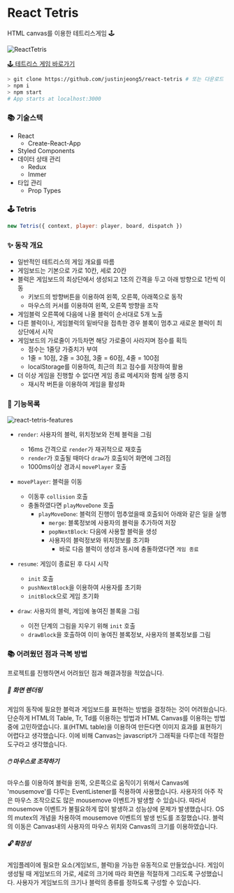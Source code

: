# React Tetris 

HTML canvas를 이용한 테트리스게임 🕹️

![ReactTetris](https://user-images.githubusercontent.com/44011462/112267654-23a84200-8cb9-11eb-84bf-0fd6a9fa326c.gif)

<a href="https://kyunghajeong-tetris.herokuapp.com/" target="_blank">🕹️ 테트리스 게임 바로가기</a>

```bash
> git clone https://github.com/justinjeong5/react-tetris # 또는 다운로드
> npm i
> npm start
# App starts at localhost:3000
```

### 📚 기술스택
- React
  - Create-React-App
- Styled Components
- 데이터 상태 관리
  - Redux
  - Immer
- 타입 관리
  - Prop Types

### 🕹️ Tetris

```javascript
new Tetris({ context, player: player, board, dispatch })
```

### ✨ 동작 개요
- 일반적인 테트리스의 게임 개요를 따름
- 게임보드는 기본으로 가로 10칸, 세로 20칸
- 블럭은 게임보드의 최상단에서 생성되고 1초의 간격을 두고 아래 방향으로 1칸씩 이동
  - 키보드의 방향버튼을 이용하여 왼쪽, 오른쪽, 아래쪽으로 동작
  - 마우스의 커서를 이용하여 왼쪽, 오른쪽 방향을 조작
- 게임블럭 오른쪽에 다음에 나올 블럭이 순서대로 5개 노출
- 다른 블럭이나, 게임블럭의 밑바닥을 접촉한 경우 블록이 멈추고 새로운 블럭이 최상단에서 시작
- 게임보드의 가로줄이 가득차면 해당 가로줄이 사라지며 점수를 획득
  - 점수는 1줄당 가중치가 부여
  - 1줄 = 10점, 2줄 = 30점, 3줄 = 60점, 4줄 = 100점
  - localStorage를 이용하여, 최근의 최고 점수를 저장하여 활용
- 더 이상 게임을 진행할 수 없다면 게임 종료 메세지와 함께 실행 중지
  - 재시작 버튼을 이용하여 게임을 활성화

### 🧰 기능목록
![react-tetris-features](https://user-images.githubusercontent.com/44011462/112276552-3a07cb00-8cc4-11eb-9b49-e9d4f2379721.png)

- `render`: 사용자의 블럭, 위치정보와 전체 블럭을 그림
  - 16ms 간격으로 `render`가 재귀적으로 재호출
  - `render`가 호출될 때마다 `draw`가 호출되어 화면에 그려짐
  - 1000ms이상 경과시 `movePlayer` 호출

- `movePlayer`: 블럭을 이동
  - 이동후 `collision` 호출
  - 충돌하였다면 `playMoveDone` 호출
    - `playMoveDone`: 블럭의 진행이 멈추었을때 호출되어 아래와 같은 일을 실행
      - `merge`: 블록정보에 사용자의 블럭을 추가하여 저장
      - `popNextBlock`: 다음에 사용할 블럭을 생성
      - 사용자의 블럭정보와 위치정보를 초기화
        - 바로 다음 블럭이 생성과 동시에 충돌하였다면 `게임 종료`  

- `resume`: 게임이 종료된 후 다시 시작
  - `init` 호출
  - `pushNextBlock`을 이용하여 사용자를 초기화
  - `initBlock`으로 게임 초기화

- `draw`: 사용자의 블럭, 게임에 놓여진 블록을 그림
  - 이전 단계의 그림을 지우기 위해 `init` 호출
  - `drawBlock`을 호출하여 이미 놓여진 블록정보, 사용자의 블록정보를 그림

### 📚 어려웠던 점과 극복 방법
프로젝트를 진행하면서 어려웠던 점과 해결과정을 적었습니다.

##### 🎦 화면 렌더링 
게임의 동작에 필요한 블럭과 게임보드를 표현하는 방법을 결정하는 것이 어려웠습니다. 단순하게 HTML의 Table, Tr, Td를 이용하는 방법과 HTML Canvas를 이용하는 방법 중에 고민하였습니다. 표(HTML table)을 이용하여 만든다면 이미지 효과를 표현하기 어렵다고 생각했습니다. 이에 비해 Canvas는 javascript가 그래픽을 다루는데 적절한 도구라고 생각했습니다. 

##### 🖱️ 마우스로 조작하기
마우스를 이용하여 블럭을 왼쪽, 오른쪽으로 움직이기 위해서 Canvas에 'mousemove'를 다루는 EventListener를 적용하여 사용했습니다. 사용자의 아주 작은 마우스 조작으로도 많은 mousemove 이벤트가 발생할 수 있습니다. 따라서 mousemove 이벤트가 불필요하게 많이 발생하고 성능상에 문제가 발생했습니다. OS의 mutex의 개념을 차용하여 mousemove 이벤트의 발생 빈도를 조절했습니다. 블럭의 이동은 Canvas내의 사용자의 마우스 위치와 Canvas의 크기를 이용하였습니다. 

##### 🔓 확장성
게임플레이에 필요한 요소(게임보드, 블럭)을 가능한 유동적으로 만들었습니다. 게임이 생성될 때 게임보드의 가로, 세로의 크기에 따라 화면을 적절하게 그리도록 구성했습니다. 사용자가 게임보드의 크기나 블럭의 종류를 정하도록 구성할 수 있습니다.

